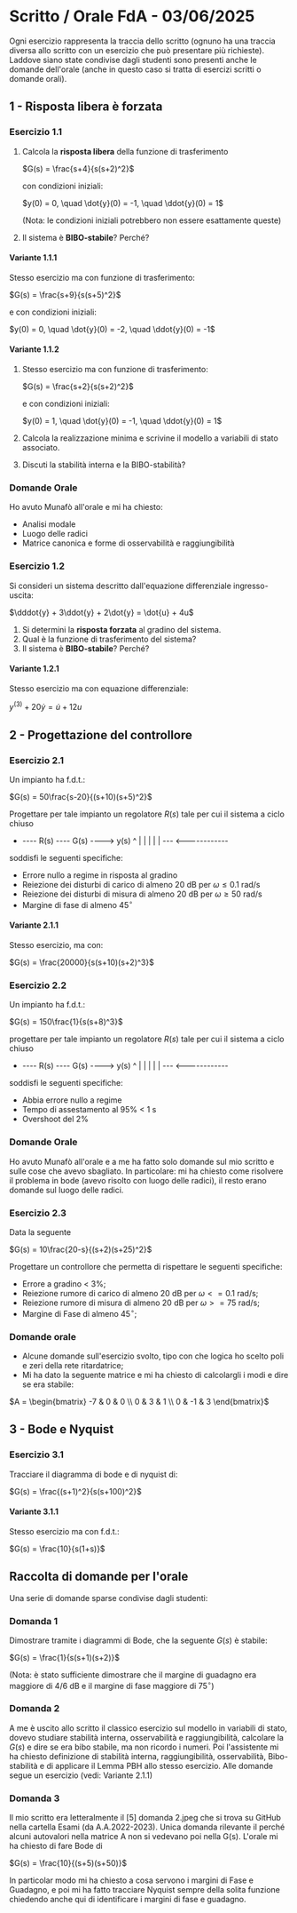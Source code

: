 # Scritto / Orale FdA - 03/06/2025

Ogni esercizio rappresenta la traccia dello scritto (ognuno ha una traccia diversa allo scritto con un esercizio che può presentare più richieste).
Laddove siano state condivise dagli studenti sono presenti anche le domande dell'orale (anche in questo caso si tratta di esercizi scritti o domande orali).

## 1 - Risposta libera è forzata

### Esercizio 1.1

1. Calcola la **risposta libera** della funzione di trasferimento
   
   $G(s) = \frac{s+4}{s(s+2)^2}$
   
   con condizioni iniziali:
   
   $y(0) = 0, \quad \dot{y}(0) = -1, \quad \ddot{y}(0) = 1$
   
   (Nota: le condizioni iniziali potrebbero non essere esattamente queste)

2. Il sistema è **BIBO-stabile**? Perché?

#### Variante 1.1.1

Stesso esercizio ma con funzione di trasferimento:

$G(s) = \frac{s+9}{s(s+5)^2}$

e con condizioni iniziali:

$y(0) = 0, \quad \dot{y}(0) = -2, \quad \ddot{y}(0) = -1$

#### Variante 1.1.2

1. Stesso esercizio ma con funzione di trasferimento:

   $G(s) = \frac{s+2}{s(s+2)^2}$

   e con condizioni iniziali:

   $y(0) = 1, \quad \dot{y}(0) = -1, \quad \ddot{y}(0) = 1$

2. Calcola la realizzazione minima e scrivine il modello a variabili di stato associato.
3. Discuti la stabilità interna e la BIBO-stabilità?

### Domande Orale

Ho avuto Munafò all'orale e mi ha chiesto:
* Analisi modale
* Luogo delle radici
* Matrice canonica e forme di osservabilità e raggiungibilità

### Esercizio 1.2

Si consideri un sistema descritto dall'equazione differenziale ingresso-uscita:

$\dddot{y} + 3\ddot{y} + 2\dot{y} = \dot{u} + 4u$

1. Si determini la **risposta forzata** al gradino del sistema.
2. Qual è la funzione di trasferimento del sistema?
3. Il sistema è **BIBO-stabile**? Perché?

#### Variante 1.2.1

Stesso esercizio ma con equazione differenziale:

$y^{(3)} + 20\dot{y} = \dot{u} + 12u$

## 2 - Progettazione del controllore

### Esercizio 2.1

Un impianto ha f.d.t.:

$G(s) = 50\frac{s-20}{(s+10)(s+5)^2}$

Progettare per tale impianto un regolatore $R(s)$ tale per cui il sistema a ciclo chiuso
+ ---- R(s) ---- G(s) ----> y(s)
   ^                 |
   |                 |
   |                 |
   --- <------------

soddisfi le seguenti specifiche:
* Errore nullo a regime in risposta al gradino
* Reiezione dei disturbi di carico di almeno 20 dB per $\omega \le 0.1$ rad/s
* Reiezione dei disturbi di misura di almeno 20 dB per $\omega \ge 50$ rad/s
* Margine di fase di almeno $45^\circ$

#### Variante 2.1.1

Stesso esercizio, ma con:

$G(s) = \frac{20000}{s(s+10)(s+2)^3}$

### Esercizio 2.2

Un impianto ha f.d.t.:

$G(s) = 150\frac{1}{s(s+8)^3}$

progettare per tale impianto un regolatore $R(s)$ tale per cui il sistema a ciclo chiuso

   + ---- R(s) ---- G(s) ----> y(s)
   ^                 |
   |                 |
   |                 |
   --- <------------

soddisfi le seguenti specifiche:
* Abbia errore nullo a regime
* Tempo di assestamento al 95% < 1 s
* Overshoot del 2%

### Domande Orale

Ho avuto Munafò all'orale e a me ha fatto solo domande sul mio scritto e sulle cose che avevo sbagliato. In particolare: mi ha chiesto come risolvere il problema in bode (avevo risolto con luogo delle radici), il resto erano domande sul luogo delle radici.

### Esercizio 2.3

Data la seguente

$G(s) = 10\frac{20-s}{(s+2)(s+25)^2}$

Progettare un controllore che permetta di rispettare le seguenti specifiche:
* Errore a gradino < 3%;
* Reiezione rumore di carico di almeno 20 dB per $\omega <= 0.1$ rad/s;
* Reiezione rumore di misura di almeno 20 dB per $\omega >= 75$ rad/s;
* Margine di Fase di almeno $45^\circ$;

### Domande orale

* Alcune domande sull'esercizio svolto, tipo con che logica ho scelto poli e zeri della rete ritardatrice;
* Mi ha dato la seguente matrice e mi ha chiesto di calcolargli i modi e dire se era stabile:

$A = \begin{bmatrix} -7 & 0 & 0 \\ 0 & 3 & 1 \\ 0 & -1 & 3 \end{bmatrix}$

## 3 - Bode e Nyquist

### Esercizio 3.1

Tracciare il diagramma di bode e di nyquist di:

$G(s) = \frac{(s+1)^2}{s(s+100)^2}$

#### Variante 3.1.1

Stesso esercizio ma con f.d.t.:

$G(s) = \frac{10}{s(1+s)}$

## Raccolta di domande per l'orale

Una serie di domande sparse condivise dagli studenti:

### Domanda 1

Dimostrare tramite i diagrammi di Bode, che la seguente $G(s)$ è stabile:

$G(s) = \frac{1}{s(s+1)(s+2)}$

(Nota: è stato sufficiente dimostrare che il margine di guadagno era maggiore di 4/6 dB e il margine di fase maggiore di $75^\circ$)

### Domanda 2

A me è uscito allo scritto il classico esercizio sul modello in variabili di stato, dovevo studiare stabilità interna, osservabilità e raggiungibilità, calcolare la $G(s)$ e dire se era bibo stabile, ma non ricordo i numeri. Poi l'assistente mi ha chiesto definizione di stabilità interna, raggiungibilità, osservabilità, Bibo-stabilità e di applicare il Lemma PBH allo stesso esercizio. Alle domande segue un esercizio (vedi: Variante 2.1.1)

### Domanda 3

Il mio scritto era letteralmente il [5] domanda 2.jpeg che si trova su GitHub nella cartella Esami (da A.A.2022-2023). Unica domanda rilevante il perché alcuni autovalori nella matrice A non si vedevano poi nella G(s). L'orale mi ha chiesto di fare Bode di

$G(s) = \frac{10}{(s+5)(s+50)}$

In particolar modo mi ha chiesto a cosa servono i margini di Fase e Guadagno, e poi mi ha fatto tracciare Nyquist sempre della solita funzione chiedendo anche qui di identificare i margini di fase e guadagno.